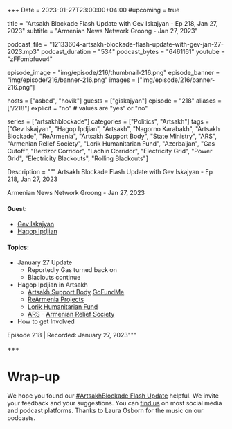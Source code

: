 +++
Date = 2023-01-27T23:00:00+04:00
#upcoming = true 

title = "Artsakh Blockade Flash Update with Gev Iskajyan - Ep 218, Jan 27, 2023"
subtitle = "Armenian News Network Groong - Jan 27, 2023"

podcast_file = "12133604-artsakh-blockade-flash-update-with-gev-jan-27-2023.mp3"
podcast_duration = "534"
podcast_bytes = "6461161"
youtube = "zFFombfuvu4"

episode_image = "img/episode/216/thumbnail-216.png"
episode_banner = "img/episode/216/banner-216.png"
images = ["img/episode/216/banner-216.png"]

hosts = ["asbed", "hovik"]
guests = ["giskajyan"]
episode = "218"
aliases = ["/218"]
explicit = "no" # values are "yes" or "no"


series = ["artsakhblockade"]
categories = ["Politics", "Artsakh"]
tags = ["Gev Iskajyan", "Hagop Ipdjian", "Artsakh", "Nagorno Karabakh", "Artsakh Blockade", "ReArmenia", "Artsakh Support Body", "State Ministry", "ARS", "Armenian Relief Society", "Lorik Humanitarian Fund", "Azerbaijan", "Gas Cutoff", "Berdzor Corridor", "Lachin Corridor", "Electricity Grid", "Power Grid", "Electricity Blackouts", "Rolling Blackouts"]

Description = """
Artsakh Blockade Flash Update with Gev Iskajyan - Ep 218, Jan 27, 2023

Armenian News Network Groong - Jan 27, 2023

#### Guest: 
* [Gev Iskajyan](/guest/giskajyan)
* [Hagop Ipdjian](/guest/hipdjian)

#### Topics:
* January 27 Update
    * Reportedly Gas turned back on
    * Blaclouts continue
* Hagop Ipdjian in Artsakh
    * [Artsakh Support Body](https://www.facebook.com/artsakhsupport/) [GoFundMe](https://www.gofundme.com/f/support-for-volunteers-artsakh-support-body)
    * [ReArmenia Projects](https://rearmenia.com/)
    * [Lorik Humanitarian Fund](https://www.facebook.com/LorikFund/)
    * [ARS](https://ars1910.org) - [Armenian Relief Society](https://www.facebook.com/ars1910)
* How to get Involved

Episode 218 | Recorded: January 27, 2023"""

+++

# Wrap-up

We hope you found our [#ArtsakhBlockade Flash Update](https://podcasts.groong.org/) helpful. We invite your feedback and your suggestions. You can [find us](https://linktr.ee/groong) on most social media and podcast platforms. Thanks to Laura Osborn for the music on our podcasts.
